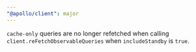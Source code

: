```yaml
---
"@apollo/client": major
---
```


`cache-only` queries are no longer refetched when calling `client.reFetchObservableQueries` when `includeStandby` is `true`.
